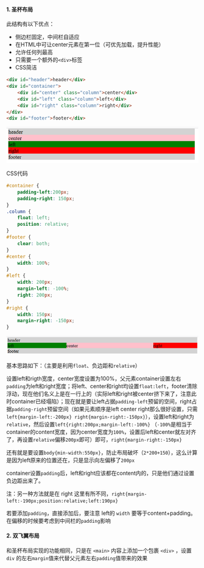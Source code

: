 #### 1. 圣杯布局

此结构有以下优点：

- 侧边栏固定，中间栏自适应
- 在HTML中可让center元素在第一位（可优先加载，提升性能）
- 允许任何列最高
- 只需要一个额外的`<div>`标签
- CSS简洁

```html
<div id="header">header</div>
<div id="container">
	<div id="center" class="column">center</div>
	<div id="left" class="column">left</div>
	<div id="right" class="column">right</div>
</div>
<div id="footer">footer</div>
```

![img](assets/layout2.png ":size=400")            

CSS代码

```css
#container {
	padding-left:200px;
	padding-right: 150px;
}
.column {
	float: left;
	position: relative;
}
#footer {
	clear: both;
}
#center {
	width: 100%;
}
#left {
	width: 200px;
	margin-left: -100%;
	right: 200px;
}
#right {
	width: 150px;
	margin-right: -150px;
}
```

![img](assets/layout3.png ":size=400")            

基本思路如下：（主要是利用`float`、负边距和`relative`）

设置left和rigth宽度，center宽度设置为100%，父元素container设置左右`padding`为left和right宽度；将left、center和right均设置`float:left`，footer清除浮动，现在他们名义上是在一行上的（实际left和right被center挤下来了，注意此时container已经塌陷）；现在就是要让left占据`padding-left`预留的空间，right占据`padding-right`预留空间（如果元素顺序是left center right那么很好设置，只需`left{margin-left:-200px} right{margin-right:-150px}`），设置left和right为`relative`，然后设置`left{right:200px;margin-left:-100%}` （`-100%`是相当于container的content宽度，因为center宽度为`100%`，设置后left和center就左对齐了，再设置`relative`偏移`200px`即可）即可，`right{margin-right:-150px}`

还有就是要设置`body{min-width:550px}`，防止布局破坏（`2*200+150`），这么计算是因为left原来的位置还在，只是显示向左偏移了`200px`

container设置`padding`后，left和right应该都在content内的，只是他们通过设置负边距出来了。

注：另一种方法就是在 right 这里有所不同，`right{margin-left:-190px;position:relative;left:190px}`

若要添加`padding`，直接添加后，要注意 left的 `width` 要等于content+padding。在偏移的时候要考虑到中间栏的`padding`影响

#### 2. 双飞翼布局

和圣杯布局实现的功能相同，只是在 `<main>` 内容上添加一个包裹 `<div>` ，设置 `div` 的左右`margin`值来代替父元素左右`padding`值带来的效果

